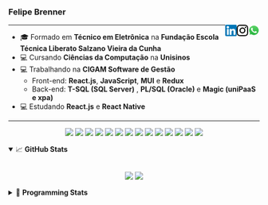 <h3>Felipe Brenner</h3>

<a href="https://api.whatsapp.com/send?phone=5551995585968" target="_blank" rel="nofollow"><img align="right" width="23rem" src="./assets/whatsapp.png" alt="Whatsapp: +55 51995585968 "/></a>
<a href="https://www.instagram.com/felipeobrenner/" target="_blank" rel="nofollow"><img align="right" width="23rem" src="./assets/instagram.png" alt="Instagram: @felipeobrenner"/></a>
<a href="https://www.linkedin.com/in/felipe-de-oliveira-brenner/" target="_blank" rel="nofollow"><img align="right" width="23rem" src="./assets/linkedin.png" alt="LinkedIn: @felipe-de-oliveira-brenner"/></a>

---

- 🎓 Formado em **Técnico em Eletrônica** na **Fundação Escola Técnica Liberato Salzano Vieira da Cunha**
- 💻 Cursando **Ciências da Computação** na **Unisinos**
- 💻 Trabalhando na **CIGAM Software de Gestão**
  - Front-end: **React.js**, **JavaScript**, **MUI** e **Redux**
  - Back-end: **T-SQL (SQL Server)** , **PL/SQL (Oracle)** e **Magic (uniPaaS e xpa)**
- 💻 Estudando **React.js** e **React Native**

---

<p align='center'>
  <img width="35rem" src="https://cdn.jsdelivr.net/gh/devicons/devicon/icons/react/react-original.svg" />
  <img width="35rem" src="https://cdn.jsdelivr.net/gh/devicons/devicon/icons/javascript/javascript-plain.svg" />
  <img width="35rem" src="https://cdn.jsdelivr.net/gh/devicons/devicon/icons/typescript/typescript-plain.svg" />
  <img width="35rem" src="https://cdn.jsdelivr.net/gh/devicons/devicon/icons/materialui/materialui-plain.svg" />
  <img width="35rem" src="https://cdn.jsdelivr.net/gh/devicons/devicon/icons/redux/redux-original.svg" />
  <img width="35rem" src="https://cdn.jsdelivr.net/gh/devicons/devicon/icons/css3/css3-plain.svg" />
  <img width="35rem" src="https://cdn.jsdelivr.net/gh/devicons/devicon/icons/html5/html5-plain.svg" />
  <img width="35rem" src="https://cdn.jsdelivr.net/gh/devicons/devicon/icons/vscode/vscode-original.svg" />
  <img width="35rem" src="https://cdn.jsdelivr.net/gh/devicons/devicon/icons/git/git-original.svg" />
  <img width="35rem" src="https://cdn.jsdelivr.net/gh/devicons/devicon/icons/yarn/yarn-original.svg" />
  <img width="35rem" src="https://cdn.jsdelivr.net/gh/devicons/devicon/icons/npm/npm-original-wordmark.svg" />
  <img width="35rem" src="https://cdn.jsdelivr.net/gh/devicons/devicon/icons/microsoftsqlserver/microsoftsqlserver-plain.svg" />
  <img width="35rem" src="https://cdn.jsdelivr.net/gh/devicons/devicon/icons/oracle/oracle-original.svg" />
  <img width="35rem" src="https://cdn.jsdelivr.net/gh/devicons/devicon/icons/ubuntu/ubuntu-plain.svg" />
</p>

<details open>
  <summary>📈 <b>GitHub Stats</b></summary>
  <br>
  <p align="center">
  <img src="https://github-readme-stats.vercel.app/api?username=felipebrenner&show_icons=true&theme=dark"/>
  <img src="https://github-readme-stats.vercel.app/api/top-langs/?username=felipebrenner&layout=compact&theme=dark">
  </p>

</details>

<details>
  <summary>🤖 <b>Programming Stats</b></summary>
  <br/>

  <!--START_SECTION:waka-->

**🐱 My GitHub Data**

> 🏆 525 Contributions in the Year 2021
>
> 📦 129.8 kB Used in GitHub's Storage
>
> 🚫 Not Opted to Hire
>
> 📜 22 Public Repositories
>
> 🔑 0 Private Repositories
>
> **I'm a Night 🦉**

```text
🌞 Morning    43 commits     ██░░░░░░░░░░░░░░░░░░░░░░░   8.48%
🌆 Daytime    128 commits    ██████░░░░░░░░░░░░░░░░░░░   25.25%
🌃 Evening    313 commits    ███████████████░░░░░░░░░░   61.74%
🌙 Night      23 commits     █░░░░░░░░░░░░░░░░░░░░░░░░   4.54%

```

📅 **I'm Most Productive on Sunday**

```text
Monday       78 commits     ███░░░░░░░░░░░░░░░░░░░░░░   15.38%
Tuesday      109 commits    █████░░░░░░░░░░░░░░░░░░░░   21.5%
Wednesday    55 commits     ██░░░░░░░░░░░░░░░░░░░░░░░   10.85%
Thursday     52 commits     ██░░░░░░░░░░░░░░░░░░░░░░░   10.26%
Friday       27 commits     █░░░░░░░░░░░░░░░░░░░░░░░░   5.33%
Saturday     65 commits     ███░░░░░░░░░░░░░░░░░░░░░░   12.82%
Sunday       121 commits    ██████░░░░░░░░░░░░░░░░░░░   23.87%

```

📊 **This Week I Spent My Time On**

```text
💬 Programming Languages:
TypeScript               10 hrs 52 mins      ████████████░░░░░░░░░░░░░   50.28%
JSX                      3 hrs 55 mins       ████░░░░░░░░░░░░░░░░░░░░░   18.12%
JavaScript               2 hrs 41 mins       ███░░░░░░░░░░░░░░░░░░░░░░   12.41%
Markdown                 2 hrs 9 mins        ██░░░░░░░░░░░░░░░░░░░░░░░   9.94%
JSON                     1 hr 22 mins        █░░░░░░░░░░░░░░░░░░░░░░░░   6.33%

🔥 Editors:
VS Code                  21 hrs 38 mins      █████████████████████████   100.0%

🐱‍💻 Projects:
ignite-react-native      15 hrs 1 min        █████████████████░░░░░░░░   69.4%
www_CGFrontEnd           4 hrs 50 mins       █████░░░░░░░░░░░░░░░░░░░░   22.41%
www_CGFrontTemplate      40 mins             ░░░░░░░░░░░░░░░░░░░░░░░░░   3.11%
tarefa-python-altura-onda28 mins             ░░░░░░░░░░░░░░░░░░░░░░░░░   2.22%
myskills                 19 mins             ░░░░░░░░░░░░░░░░░░░░░░░░░   1.51%

💻 Operating System:
Linux                    21 hrs 31 mins      ████████████████████████░   99.47%
Windows                  6 mins              ░░░░░░░░░░░░░░░░░░░░░░░░░   0.53%

```

**I Mostly Code in TypeScript**

```text
TypeScript               9 repos             ██████████░░░░░░░░░░░░░░░   42.86%
Java                     3 repos             ███░░░░░░░░░░░░░░░░░░░░░░   14.29%
CSS                      2 repos             ██░░░░░░░░░░░░░░░░░░░░░░░   9.52%
JavaScript               2 repos             ██░░░░░░░░░░░░░░░░░░░░░░░   9.52%
Assembly                 1 repo              █░░░░░░░░░░░░░░░░░░░░░░░░   4.76%

```

Last Updated on 14/12/2021

<!--END_SECTION:waka-->
</details>
